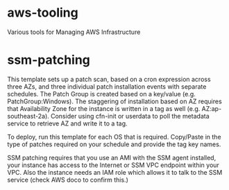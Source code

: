 # aws-tooling
Various tools for Managing AWS Infrastructure


# ssm-patching
This template sets up a patch scan, based on a cron expression across three AZs, and three individual patch installation events with separate schedules.  The Patch Group is created based on a key/value (e.g. PatchGroup:Windows). The staggering of installation based on AZ requires that Availability Zone for the instance is written in a tag as well (e.g. AZ:ap-southeast-2a).  Consider using cfn-init or userdata to poll the metadata service to retrieve AZ and write it to a tag.

To deploy, run this template for each OS that is required. Copy/Paste in the type of patches required on your schedule and provide the tag key names.

SSM patching requires that you use an AMI with the SSM agent installed, your instance has access to the Internet or SSM VPC endpoint within your VPC. Also the instance needs an IAM role which allows it to talk to the SSM service (check AWS doco to confirm this.)
